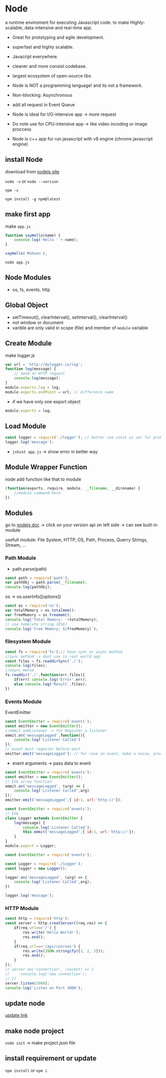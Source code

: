 # Node

a runtime enviroment for executing Javascript code.
to make Highly-scalable, data-intensive and real-time app.

* Great for prototyping and agile development.
* superfast and highly scalable.
* Javacript everywhere.
* cleaner and more consist codebase.
* largest ecosystem of open-source libs

* Node is NOT a programming language! and its not a framework.
* Non-blocking: Asynchronous
* add all request in Event Queue
* Node is ideal for I/O-intensive app -> more request
* Do note use for CPU-intensive app -> like video incoding or image proccess
* Node is c++ app for run javascript with v8 engine (chrome javascript engine)

## install Node

download from [nodejs site](https://nodejs.org/en/)

`node -v` or `node --version`

`npm -v`

`npm install -g npm@latest`

## make first app

make `app.js`

```js
function sayHello(name) {
    console.log('Hello ' + name);
}

sayHello('Mohsen');
```

`node app.js`

## Node Modules

* os, fs, events, http

## Global Object

* setTimeout(), clearInterval(), setInterval(), clearInterval()
* not window or document
* varible are only valid in scope (file) and member of `module` variable

## Create Module

make logger.js

```js
var url = 'http://mylogger.io/log';
function log(message) {
    // Send an HTTP request
    console.log(message);
}
module.exports.log = log;
module.exports.endPoint = url; // difference name
```

* if we have only one export object

```js
module.exports = log;
```

## Load Module

```js
const logger = require('./logger'); // better use const vs var for probably change
logger.log('message');
```

* `jshint app.js` -> show error in better way

## Module Wrapper Function

node add function like that to module

```js
(function(exports, require, module, __filename, __direname) {
    //module command here
})
```

## Modules

go to [nodejs doc](https://nodejs.org/en/docs/) -> click on your version api on left side -> can see built-in module

usefull module: File System, HTTP, OS, Path, Process, Querry Strings, Stream, ...

### Path Module

* path.parse(path)

```js
const path = require('path');
var pathObj = path.parse(__filename);
console.log(pathObj);
```

os -> os.userInfo([options])

```js
const os = require('os');
var totalMemory = os.totalmem();
var freeMemory = os.freemem();
console.log('Total Memory: '+totalMemory);
// use template string (ES6)
console.log(`Free Memory: ${freeMemory}`);
```

### filesystem Module

```js
const fs = require('fs');// have sync or async method
//sync method -> dont use in real world app
const files = fs.readdirSync('./');
console.log(files);
//async metod
fs.readdir('./',function(err,files){
    if(err) console.log('Error',err);
    else console.log('Result',files);
})
```

### Events Module

EventEmitter

```js
const EventEmitter = require('events');
const emitter = new EventEmitter();
//emmit.addListener -> for Register a listener
emmit.on('messageLogged',function(){
    console.log('Listener Called')
});
// event must regester before emit
emitter.emit('messageLogged'); // for rase an event, make a noise, product signal for event
```

* event arguments -> pass data to event

```js
const EventEmitter = require('events');
const emitter = new EventEmitter();
// ES6 arrow function
emmit.on('messageLogged', (arg) => {
    console.log('Listener Called',arg)
});
emitter.emit('messageLogged',{ id:1, url:'http://'});
```

```js
const EventEmitter = require('events');
// ES6
class Logger extends EventEmitter {
    log(message) {
        console.log('Listener Called');
        this.emmit('messageLogged',{ id:1, url:'http://'});
    }
}
module.export = Logger;
```

```js
const EventEmitter = require('events');

const Logger = require('./logger');
const logger = new Logger();

logger.on('messageLogged', (arg) => {
    console.log('Listener Called',arg);
})

logger.log('message');
```

### HTTP Module

```js
const http = require('http');
const server = http.creatServer((req,res) => {
    if(req.url==='/') {
        res.write('Hello World!');
        res.end();
    }
    if(req.url==='/api/courses') {
        res.write(JSON.stringify([1, 2, 3]));
        res.end();
    }
});
// server.on('connection', (socket) => {
//     console.log('new connection');
// })
server.listen(3000);
console.log('Listen on Port 3000');
```

## update node

[update link](https://nodejs.org/en/download/package-manager/)

## make node project

`node init` -> make project.json file

## install requirement or update

`npm install` or `npm i`

